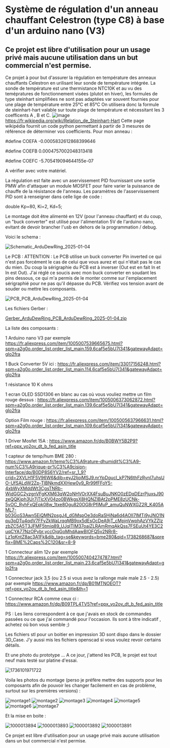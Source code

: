 Système de régulation d'un anneau chauffant Celestron (type C8) à base d'un arduino nano (V3)
=============================================================================================

Ce projet est libre d'utilisation pour un usage privé mais aucune utilisation dans un but commercial n'est permise.
-------------------------------------------------------------------------------------------------------------------

Ce projet à pour but d'assurer la régulation en température des anneaux chauffants Celestron en urilisant leur sonde de température intégrée.
La sonde de température est une thermistance NTC10K et au vu des temépratures de fonctionnement visées (plutot en hiver), les formules de type steinhart simplifiées ne sont pas adaptées var souvent fournies pour une plage de température entre 25°C et 85°C
On utilisera donc la formule de steinhart-hart valable sur toute plage de température et nécessitant les 3 coefficents A , B et C.
![image](https://github.com/user-attachments/assets/fdafac64-3cde-4b5e-a884-0318a2c7d04a) https://fr.wikipedia.org/wiki/Relation_de_Steinhart-Hart
Cette page wikipédia fournit un code python permettant à partir de 3 mesures de référence de déterminer vos coefficients.
Pour mon anneau :

#define COEFA -0.0005832612868399646

#define COEFB 0.0004757002048313418

#define COEFC -5.705419094644155e-07


A vérifier avec votre matériel.

La régulation est faite avec un aservissement PID fournissant une sortie PMW afin d'attaquer un module MOSFET pour faire varier la puissance de chauffe de la résistance de l'anneau.
Les paramètres de l'asservissement PID sont à renseigner dans celle lige de code :

double Kp=80, Ki=2, Kd=5;

Le montage doit être alimenté en 12V (pour l'anneau chauffant) et du coup, un "buck converter" est utilisé pour l'alimentation 5V de l'arduino nano, evitant de devoir brancher l'usb en dehors de la programmation / debug.

Voici le schema :

![Schematic_ArduDewRing_2025-01-04](https://github.com/user-attachments/assets/86b4d2e3-259c-4b84-9b6a-969513d49328)

Le PCB :
ATTENTION : Le PCB utilise un buck converter Pin inverted ce qui n'est pas forcément le cas de celui que vous aurez et qui n'était pas le cas du mien. Du coup la sérigraphie du PCB est à inverser (Out est en fait In et In est Out). J'ai réglé ce soucis avec mon buck converter en soudant les pins dessous, ce qui m'a permis de le monter comme sur l'emplacement sérigraphié pour ne pas qu'il dépasse du PCB. Vérifiez vos tension avant de souder ou mettre les composants.

![PCB_PCB_ArduDewRing_2025-01-04](https://github.com/user-attachments/assets/d0534c7c-d148-40f8-9264-90c69c90cd5c)

Les fichiers Gerber :

[Gerber_ArduDewRing_PCB_ArduDewRing_2025-01-04.zip](https://github.com/user-attachments/files/18311245/Gerber_ArduDewRing_PCB_ArduDewRing_2025-01-04.zip)

La liste des composants :

1 Arduino nano V3 par exemple https://fr.aliexpress.com/item/1005007539665675.html?spm=a2g0o.order_list.order_list_main.159.6caf5e5bU7I341&gatewayAdapt=glo2fra

1 Buck Converter 5V ici : https://fr.aliexpress.com/item/33017156248.html?spm=a2g0o.order_list.order_list_main.114.6caf5e5bU7I341&gatewayAdapt=glo2fra

1 résistance 10 K ohms

1 ecran OLED SSD1306 en blanc au cas où vous vouliez mettre un film rouge dessus : https://fr.aliexpress.com/item/1005006373062872.html?spm=a2g0o.order_list.order_list_main.139.6caf5e5bU7I341&gatewayAdapt=glo2fra

Option Film rouge : https://fr.aliexpress.com/item/1005005637966631.html?spm=a2g0o.order_list.order_list_main.109.6caf5e5bU7I341&gatewayAdapt=glo2fra

1 Driver Mosfet 15A : https://www.amazon.fr/dp/B0BWY5B2P9?ref=ppx_yo2ov_dt_b_fed_asin_title

1 capteur de temp/hum BME 280 : https://www.amazon.fr/temp%C3%A9rature-dhumidit%C3%A9-num%C3%A9rique-pr%C3%A9cision-Interface/dp/B0DP8S6YV2/ref=sr_1_9?crid=2XVLH1F5V96W6&dib=eyJ2IjoiMSJ9.nrYpDqucI_kP7N6thFzRynl7uhsUO-UfSALdW2Zp-TIBNkmdXXHew0y9_Rr99fFFoY5-4xbWyXMddWt3CgsTNRb-WjdGGC2yzgnVFgKXM63qW2oNHVOrXX4FsuBuJNKO0zEDqDEzrPjuxsJ90zeQQKiph3Ur7jTlcXV04zo0BWkgsX8HQNZIBAt2pPME8zUCNk-5yOC_RyhFxQEpk08w_1txe8Ogu820OG8rPfiMuP_amuQuNWXGZ2R_K405AML7-b03GoS3Awn5EiQMN2psgJ4_dGMspOe3doRaSHjNa6d4AOlI7IMTi9yJNO1Npu3pDTu4qdV7FFyZkWaLrqqMB9ox5dEsOcDeA9jT_cMpjnVwphAzVYkZZIzzbZC5A5T3JFMF5tmiq89_UJqlTIM37oaiZLRAmRmqAkQss7FSEuUt4YE3C2uqCYA77NzOPybr.yccOjqGoMhdAawBIOFQ5v2NRr8-Lz1qKntZ8ac3A1Fk&dib_tag=se&keywords=bme280&qid=1738268687&sprefix=BME%2Caps%2C120&sr=8-9

1 Connecteur alim 12v par exemple https://fr.aliexpress.com/item/1005007404274787.html?spm=a2g0o.order_list.order_list_main.23.6caf5e5bU7I341&gatewayAdapt=glo2fra

1 Connecteur jack 3,5 (ou 2.5 si vous avez la rallonge male male 2.5 - 2.5) par exemple https://www.amazon.fr/dp/B01MTNOEOT?ref=ppx_yo2ov_dt_b_fed_asin_title&th=1

1 Connecteur RCA comme ceux ci : https://www.amazon.fr/dp/B09TPL4TV5?ref=ppx_yo2ov_dt_b_fed_asin_title


PS : Les liens correspondent à ce que j'avais en stock de commandes passées ou ce que j'ai commandé pour l'occasion. Ils sont à titre indicatif , achetez où bon vous semble ;)

Les fichiers stl pour un boitier en impression 3D sont dispo dans le dossier 3D_Case. J'y aussi mis les fichiers openscad si vous voulez revoir certains détails.

Et une photo du prototype ... A ce jour, j'attend les PCB, le projet est tout neuf mais testé sur platine d'essai.

![1736101971722](https://github.com/user-attachments/assets/10be5ab0-a420-4b10-8341-86ba13789231)

Voila les photos du montage (perso je préfère mettre des supports  pour les composants afin de pouvoir les changer facilement en cas de problème, surtout sur les premières versions) :

![montage1](https://github.com/user-attachments/assets/65ccac36-21ac-4f2b-8d2d-97b409ef0054)
![montage2](https://github.com/user-attachments/assets/e56ccad6-faf8-4cc1-98dd-1c81d97fa710)
![montage3](https://github.com/user-attachments/assets/ed833d0d-bb2a-4e40-b7d2-0d191381f2a8)
![montage4](https://github.com/user-attachments/assets/e0123c9d-20ff-44b8-a1e8-697bf34ef38b)
![montage5](https://github.com/user-attachments/assets/5bc768f6-1e6d-497b-b6f7-0f034e12dcf3)
![montage6](https://github.com/user-attachments/assets/748572ba-3b81-4121-828b-c39694fa0288)
![montage7](https://github.com/user-attachments/assets/8cb4f7e1-f0de-4078-85a1-818ded59084a)

Et la mise en boite :

![1000013894](https://github.com/user-attachments/assets/94cd48f9-9965-4a95-a3f0-85b038bc74d3)
![1000013893](https://github.com/user-attachments/assets/3ec2b365-089b-4d87-85ab-4e79c8439894)
![1000013892](https://github.com/user-attachments/assets/5bc30843-cb8d-49f7-892d-bebb6ff120f7)
![1000013891](https://github.com/user-attachments/assets/a3fb980b-cd7d-40e7-a326-09bbb88e1a84)


Ce projet est libre d'utilisation pour un usage privé mais aucune utilisation dans un but commercial n'est permise.





